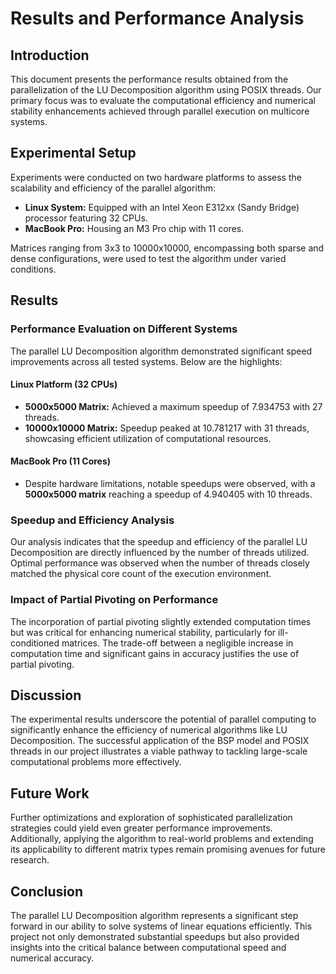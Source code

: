 # Results and Performance Analysis

## Introduction
This document presents the performance results obtained from the parallelization of the LU Decomposition algorithm using POSIX threads. Our primary focus was to evaluate the computational efficiency and numerical stability enhancements achieved through parallel execution on multicore systems.

## Experimental Setup
Experiments were conducted on two hardware platforms to assess the scalability and efficiency of the parallel algorithm:
- **Linux System:** Equipped with an Intel Xeon E312xx (Sandy Bridge) processor featuring 32 CPUs.
- **MacBook Pro:** Housing an M3 Pro chip with 11 cores.

Matrices ranging from 3x3 to 10000x10000, encompassing both sparse and dense configurations, were used to test the algorithm under varied conditions.

## Results

### Performance Evaluation on Different Systems
The parallel LU Decomposition algorithm demonstrated significant speed improvements across all tested systems. Below are the highlights:

#### Linux Platform (32 CPUs)
- **5000x5000 Matrix:** Achieved a maximum speedup of 7.934753 with 27 threads.
- **10000x10000 Matrix:** Speedup peaked at 10.781217 with 31 threads, showcasing efficient utilization of computational resources.

#### MacBook Pro (11 Cores)
- Despite hardware limitations, notable speedups were observed, with a **5000x5000 matrix** reaching a speedup of 4.940405 with 10 threads.

### Speedup and Efficiency Analysis
Our analysis indicates that the speedup and efficiency of the parallel LU Decomposition are directly influenced by the number of threads utilized. Optimal performance was observed when the number of threads closely matched the physical core count of the execution environment.

### Impact of Partial Pivoting on Performance
The incorporation of partial pivoting slightly extended computation times but was critical for enhancing numerical stability, particularly for ill-conditioned matrices. The trade-off between a negligible increase in computation time and significant gains in accuracy justifies the use of partial pivoting.

## Discussion
The experimental results underscore the potential of parallel computing to significantly enhance the efficiency of numerical algorithms like LU Decomposition. The successful application of the BSP model and POSIX threads in our project illustrates a viable pathway to tackling large-scale computational problems more effectively.

## Future Work
Further optimizations and exploration of sophisticated parallelization strategies could yield even greater performance improvements. Additionally, applying the algorithm to real-world problems and extending its applicability to different matrix types remain promising avenues for future research.

## Conclusion
The parallel LU Decomposition algorithm represents a significant step forward in our ability to solve systems of linear equations efficiently. This project not only demonstrated substantial speedups but also provided insights into the critical balance between computational speed and numerical accuracy.

